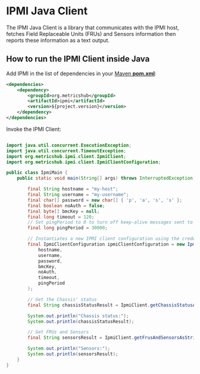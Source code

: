 # IPMI Java Client

The IPMI Java Client is a library that communicates with the IPMI host, fetches Field Replaceable Units (FRUs) and Sensors information then reports these information as a text output.

## How to run the IPMI Client inside Java

Add IPMI in the list of dependencies in your [Maven **pom.xml**](https://maven.apache.org/pom.html):

```xml
<dependencies>
	<dependency>
		<groupId>org.metricshub</groupId>
		<artifactId>ipmi</artifactId>
		<version>${project.version}</version>
	</dependency>
</dependencies>
```

Invoke the IPMI Client:

```java

import java.util.concurrent.ExecutionException;
import java.util.concurrent.TimeoutException;
import org.metricshub.ipmi.client.IpmiClient;
import org.metricshub.ipmi.client.IpmiClientConfiguration;

public class IpmiMain {
	public static void main(String[] args) throws InterruptedException, ExecutionException, TimeoutException {

		final String hostname = "my-host";
		final String username = "my-username";
		final char[] password = new char[] { 'p', 'a', 's', 's' };
		final boolean noAuth = false;
		final byte[] bmcKey = null;
		final long timeout = 120;
		// Set pingPeriod to 0 to turn off keep-alive messages sent to the remote host.
		final long pingPeriod = 30000;

		// Instantiates a new IPMI client configuration using the credentials above
		final IpmiClientConfiguration ipmiClientConfiguration = new IpmiClientConfiguration(
			hostname,
			username,
			password,
			bmcKey,
			noAuth,
			timeout,
			pingPeriod
		);

		// Get the Chassis' status
		final String chassisStatusResult = IpmiClient.getChassisStatusAsStringResult(ipmiClientConfiguration);

		System.out.println("Chassis status:");
		System.out.println(chassisStatusResult);

		// Get FRUs and Sensors
		final String sensorsResult = IpmiClient.getFrusAndSensorsAsStringResult(ipmiClientConfiguration);

		System.out.println("Sensors:");
		System.out.println(sensorsResult);
	}
}

```

